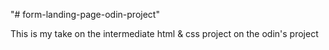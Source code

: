 "# form-landing-page-odin-project" 

This is my take on the intermediate html & css project on the odin's project
